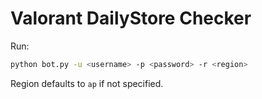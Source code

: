 # Valorant DailyStore Checker

Run:

```bash
python bot.py -u <username> -p <password> -r <region>
```

Region defaults to `ap` if not specified.